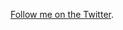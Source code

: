 <p class="next_actions">
    <a href="http://twitter.com/mpiccinato">Follow me on the Twitter</a>.
</p>
